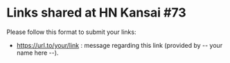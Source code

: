 Links shared at HN Kansai #73
=============================

Please follow this format to submit your links:
- https://url.to/your/link : message regarding this link (provided by -- your name here --).

